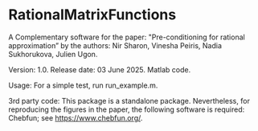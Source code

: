 # RationalMatrixFunctions
A Complementary software for the paper: "Pre-conditioning for rational approximation” by the authors: Nir Sharon, Vinesha Peiris, Nadia Sukhorukova, Julien Ugon.

Version: 1.0. Release date: 03 June 2025. Matlab code.

Usage: For a simple test, run run_example.m. 

3rd party code: This package is a standalone package. Nevertheless, for reproducing the figures in the paper, the following software is required: Chebfun; see https://www.chebfun.org/.
